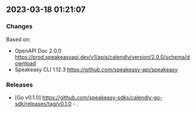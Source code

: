 

## 2023-03-18 01:21:07
### Changes
Based on:
- OpenAPI Doc 2.0.0 https://prod.speakeasyapi.dev/v1/apis/calendly/version/2.0.0/schema/download
- Speakeasy CLI 1.12.3 https://github.com/speakeasy-api/speakeasy
### Releases
- [Go v0.1.0] https://github.com/speakeasy-sdks/calendly-go-sdk/releases/tag/v0.1.0 - .